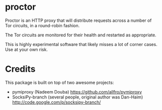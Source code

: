 proctor
=======

Proctor is an HTTP proxy that will distribute requests across a number of Tor
circuits, in a round-robin fashion.

The Tor circuits are monitored for their health and restarted as appropriate.

This is highly experimental software that likely misses a lot of corner
cases. Use at your own risk.

Credits
=======

This package is built on top of two awesome projects:
* pymiproxy (Nadeem Douba)
  https://github.com/allfro/pymiproxy
* SocksiPy-branch (several people, original author was Dan-Haim)
  http://code.google.com/p/socksipy-branch/
